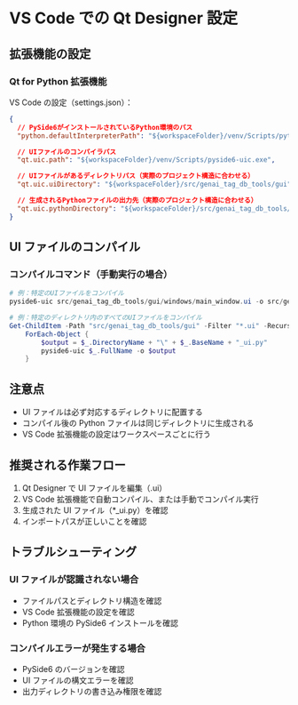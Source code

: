 # VS Code での Qt Designer 設定

## 拡張機能の設定

### Qt for Python 拡張機能

VS Code の設定（settings.json）：

```json
{
  // PySide6がインストールされているPython環境のパス
  "python.defaultInterpreterPath": "${workspaceFolder}/venv/Scripts/python.exe",

  // UIファイルのコンパイラパス
  "qt.uic.path": "${workspaceFolder}/venv/Scripts/pyside6-uic.exe",

  // UIファイルがあるディレクトリパス（実際のプロジェクト構造に合わせる）
  "qt.uic.uiDirectory": "${workspaceFolder}/src/genai_tag_db_tools/gui",

  // 生成されるPythonファイルの出力先（実際のプロジェクト構造に合わせる）
  "qt.uic.pythonDirectory": "${workspaceFolder}/src/genai_tag_db_tools/gui"
}
```

## UI ファイルのコンパイル

### コンパイルコマンド（手動実行の場合）

```powershell
# 例：特定のUIファイルをコンパイル
pyside6-uic src/genai_tag_db_tools/gui/windows/main_window.ui -o src/genai_tag_db_tools/gui/windows/main_window_ui.py

# 例：特定のディレクトリ内のすべてのUIファイルをコンパイル
Get-ChildItem -Path "src/genai_tag_db_tools/gui" -Filter "*.ui" -Recurse |
    ForEach-Object {
        $output = $_.DirectoryName + "\" + $_.BaseName + "_ui.py"
        pyside6-uic $_.FullName -o $output
    }
```

## 注意点

- UI ファイルは必ず対応するディレクトリに配置する
- コンパイル後の Python ファイルは同じディレクトリに生成される
- VS Code 拡張機能の設定はワークスペースごとに行う

## 推奨される作業フロー

1. Qt Designer で UI ファイルを編集（.ui）
2. VS Code 拡張機能で自動コンパイル、または手動でコンパイル実行
3. 生成された UI ファイル（\*\_ui.py）を確認
4. インポートパスが正しいことを確認

## トラブルシューティング

### UI ファイルが認識されない場合

- ファイルパスとディレクトリ構造を確認
- VS Code 拡張機能の設定を確認
- Python 環境の PySide6 インストールを確認

### コンパイルエラーが発生する場合

- PySide6 のバージョンを確認
- UI ファイルの構文エラーを確認
- 出力ディレクトリの書き込み権限を確認

